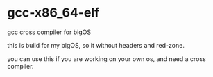 # gcc-x86_64-elf
gcc cross compiler for bigOS

this is build for my bigOS, so it without headers and red-zone.

you can use this if you are working on your own os, and need a cross compiler.
